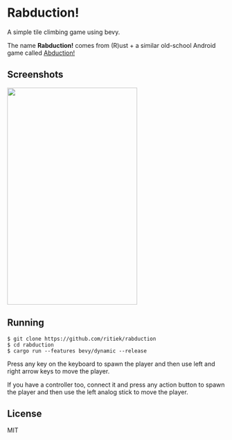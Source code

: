 # Rabduction!

A simple tile climbing game using bevy.

The name **Rabduction!** comes from (R)ust + a similar old-school Android game called
[Abduction!](https://play.google.com/store/apps/details?id=au.com.phil&hl=en_IN&gl=US)

## Screenshots

<img src="https://i.imgur.com/T4X3vCm.png" width="300" height="500">

## Running

```
$ git clone https://github.com/ritiek/rabduction
$ cd rabduction
$ cargo run --features bevy/dynamic --release
```

Press any key on the keyboard to spawn the player and then use left and right arrow keys to
move the player.

If you have a controller too, connect it and press any action button to spawn the player and
then use the left analog stick to move the player.

## License

MIT

